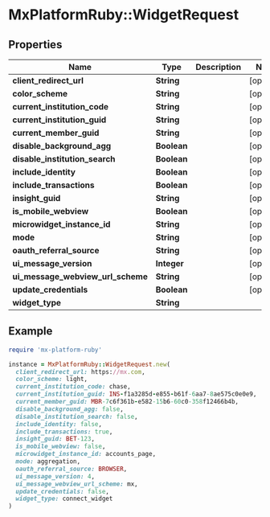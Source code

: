# MxPlatformRuby::WidgetRequest

## Properties

| Name | Type | Description | Notes |
| ---- | ---- | ----------- | ----- |
| **client_redirect_url** | **String** |  | [optional] |
| **color_scheme** | **String** |  | [optional] |
| **current_institution_code** | **String** |  | [optional] |
| **current_institution_guid** | **String** |  | [optional] |
| **current_member_guid** | **String** |  | [optional] |
| **disable_background_agg** | **Boolean** |  | [optional] |
| **disable_institution_search** | **Boolean** |  | [optional] |
| **include_identity** | **Boolean** |  | [optional] |
| **include_transactions** | **Boolean** |  | [optional] |
| **insight_guid** | **String** |  | [optional] |
| **is_mobile_webview** | **Boolean** |  | [optional] |
| **microwidget_instance_id** | **String** |  | [optional] |
| **mode** | **String** |  | [optional] |
| **oauth_referral_source** | **String** |  | [optional] |
| **ui_message_version** | **Integer** |  | [optional] |
| **ui_message_webview_url_scheme** | **String** |  | [optional] |
| **update_credentials** | **Boolean** |  | [optional] |
| **widget_type** | **String** |  |  |

## Example

```ruby
require 'mx-platform-ruby'

instance = MxPlatformRuby::WidgetRequest.new(
  client_redirect_url: https://mx.com,
  color_scheme: light,
  current_institution_code: chase,
  current_institution_guid: INS-f1a3285d-e855-b61f-6aa7-8ae575c0e0e9,
  current_member_guid: MBR-7c6f361b-e582-15b6-60c0-358f12466b4b,
  disable_background_agg: false,
  disable_institution_search: false,
  include_identity: false,
  include_transactions: true,
  insight_guid: BET-123,
  is_mobile_webview: false,
  microwidget_instance_id: accounts_page,
  mode: aggregation,
  oauth_referral_source: BROWSER,
  ui_message_version: 4,
  ui_message_webview_url_scheme: mx,
  update_credentials: false,
  widget_type: connect_widget
)
```

